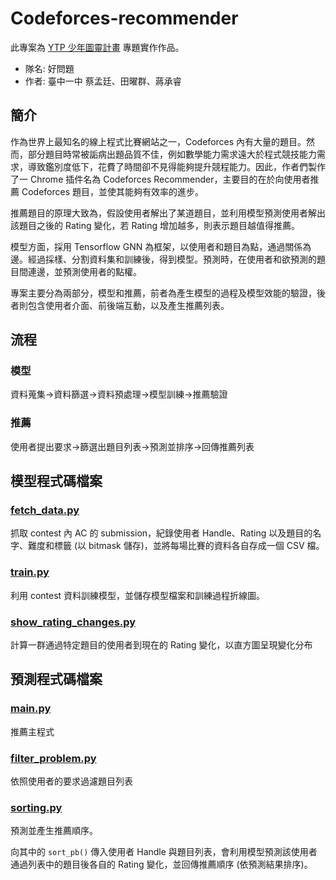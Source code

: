 # Codeforces-recommender

此專案為 [YTP 少年圖靈計畫](https://www.tw-ytp.org/) 專題實作作品。

* 隊名: 好問題
* 作者: 臺中一中 蔡孟廷、田曜群、蔣承睿

## 簡介

作為世界上最知名的線上程式比賽網站之一，Codeforces 內有大量的題目。然而，部分題目時常被詬病出題品質不佳，例如數學能力需求遠大於程式競技能力需求，導致鑑別度低下，花費了時間卻不見得能夠提升競程能力。因此，作者們製作了一 Chrome 插件名為 Codeforces Recommender，主要目的在於向使用者推薦 Codeforces 題目，並使其能夠有效率的進步。

推薦題目的原理大致為，假設使用者解出了某道題目，並利用模型預測使用者解出該題目之後的 Rating 變化，若 Rating 增加越多，則表示題目越值得推薦。

模型方面，採用 Tensorflow GNN 為框架，以使用者和題目為點，通過關係為邊。經過採樣、分割資料集和訓練後，得到模型。預測時，在使用者和欲預測的題目間連邊，並預測使用者的點權。

專案主要分為兩部分，模型和推薦，前者為產生模型的過程及模型效能的驗證，後者則包含使用者介面、前後端互動，以及產生推薦列表。

## 流程

### 模型

資料蒐集->資料篩選->資料預處理->模型訓練->推薦驗證

### 推薦

使用者提出要求->篩選出題目列表->預測並排序->回傳推薦列表

## 模型程式碼檔案

### [fetch_data.py](https://github.com/CFRecommender/Codeforces-Recommender/blob/main/fetch_data.py) 


抓取 contest 內 AC 的 submission，紀錄使用者 Handle、Rating 以及題目的名字、難度和標籤 (以 bitmask 儲存)，並將每場比賽的資料各自存成一個 CSV 檔。

### [train.py](https://github.com/CFRecommender/Codeforces-Recommender/blob/main/train.py)
利用 contest 資料訓練模型，並儲存模型檔案和訓練過程折線圖。

### [show_rating_changes.py](https://github.com/CFRecommender/Codeforces-Recommender/blob/main/show_rating_changes.py)
計算一群通過特定題目的使用者到現在的 Rating 變化，以直方圖呈現變化分布

## 預測程式碼檔案

### [main.py](https://github.com/CFRecommender/Codeforces-Recommender/blob/main/main.py)
推薦主程式

### [filter_problem.py](https://github.com/CFRecommender/Codeforces-Recommender/blob/main/filter_problem.py)
依照使用者的要求過濾題目列表

### [sorting.py](https://github.com/CFRecommender/Codeforces-Recommender/blob/main/sorting.py)
預測並產生推薦順序。

向其中的 `sort_pb()` 傳入使用者 Handle 與題目列表，會利用模型預測該使用者通過列表中的題目後各自的 Rating 變化，並回傳推薦順序 (依預測結果排序)。
